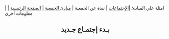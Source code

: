 | امثلة علي المبادئ |[الإجتماعات](https://amateursanonymous.github.io/meetings) | نبذة عن الجمعية | [مبادئ الجمعية](https://amateursanonymous.github.io/principles) | [الصفحة الرئيسية](https://amateursanonymous.github.io/index-new) | معلومات أخري

## <center> بـدء إجتمـاع جـديد </center>